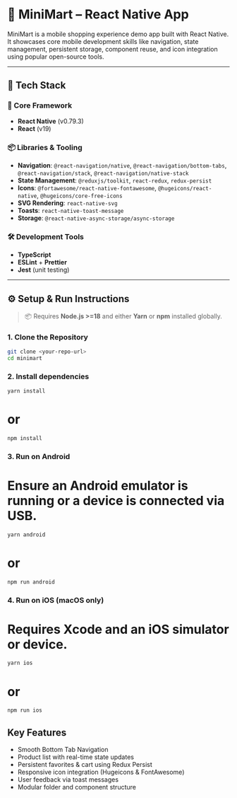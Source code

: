 # 🛒 MiniMart – React Native App

MiniMart is a mobile shopping experience demo app built with React Native. It showcases core mobile development skills like navigation, state management, persistent storage, component reuse, and icon integration using popular open-source tools.

---

## 🚀 Tech Stack

### 🧱 Core Framework
- **React Native** (v0.79.3)
- **React** (v19)

### 📦 Libraries & Tooling
- **Navigation**: `@react-navigation/native`, `@react-navigation/bottom-tabs`, `@react-navigation/stack`, `@react-navigation/native-stack`
- **State Management**: `@reduxjs/toolkit`, `react-redux`, `redux-persist`
- **Icons**: `@fortawesome/react-native-fontawesome`, `@hugeicons/react-native`, `@hugeicons/core-free-icons`
- **SVG Rendering**: `react-native-svg`
- **Toasts**: `react-native-toast-message`
- **Storage**: `@react-native-async-storage/async-storage`

### 🛠️ Development Tools
- **TypeScript**
- **ESLint** + **Prettier**
- **Jest** (unit testing)

---

## ⚙️ Setup & Run Instructions

> 📦 Requires **Node.js >=18** and either **Yarn** or **npm** installed globally.

### 1. Clone the Repository

```bash
git clone <your-repo-url>
cd minimart
```

### 2. Install dependencies
```bash
yarn install
```
# or
```bash
npm install
```

### 3. Run on Android
# Ensure an Android emulator is running or a device is connected via USB.
```bash
yarn android
```
# or
```bash
npm run android
```

### 4. Run on iOS (macOS only)
# Requires Xcode and an iOS simulator or device.
```bash
yarn ios
```
# or
```bash
npm run ios
```



## Key Features

- Smooth Bottom Tab Navigation
- Product list with real-time state updates
- Persistent favorites & cart using Redux Persist
- Responsive icon integration (Hugeicons & FontAwesome)
- User feedback via toast messages
- Modular folder and component structure
